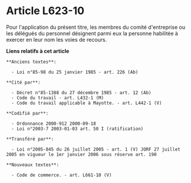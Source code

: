 # Article L623-10

Pour l'application du présent titre, les membres du comité d'entreprise ou les délégués du personnel désignent parmi eux la
personne habilitée à exercer en leur nom les voies de recours.

**Liens relatifs à cet article**

	**Anciens textes**:

	  - Loi n°85-98 du 25 janvier 1985 - art. 226 (Ab)

	**Cité par**:

	  - Décret n°85-1388 du 27 décembre 1985 - art. 12 (Ab)
	  - Code du travail - art. L432-1 (M)
	  - Code du travail applicable à Mayotte. - art. L442-1 (V)

	**Codifié par**:

	  - Ordonnance 2000-912 2000-09-18
	  - Loi n°2003-7 2003-01-03 art. 50 I (ratification)

	**Transféré par**:

	  - Loi n°2005-845 du 26 juillet 2005 - art. 1 (V) JORF 27 juillet 2005 en vigueur le 1er janvier 2006 sous réserve art. 190

	**Nouveaux textes**:

	  - Code de commerce. - art. L661-10 (V)
